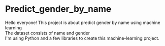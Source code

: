 # Predict_gender_by_name

Hello everyone! This project is about predict gender by name using machine learning <br />
The dataset consists of name and gender <br />
I'm using Python and a few libraries to create this machine-learning project.<br />